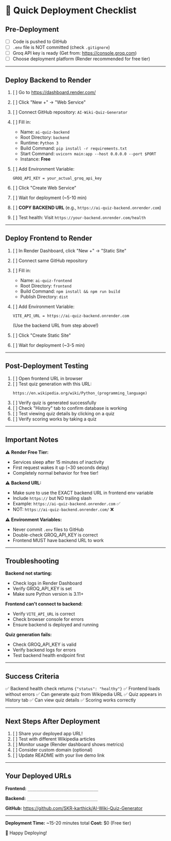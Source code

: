 # 🚀 Quick Deployment Checklist

## Pre-Deployment

- [ ] Code is pushed to GitHub
- [ ] `.env` file is NOT committed (check `.gitignore`)
- [ ] Groq API key is ready (Get from: https://console.groq.com)
- [ ] Choose deployment platform (Render recommended for free tier)

---

## Deploy Backend to Render

1. [ ] Go to https://dashboard.render.com/
2. [ ] Click "New +" → "Web Service"
3. [ ] Connect GitHub repository: `AI-Wiki-Quiz-Generator`
4. [ ] Fill in:
   - Name: `ai-quiz-backend`
   - Root Directory: `backend`
   - Runtime: `Python 3`
   - Build Command: `pip install -r requirements.txt`
   - Start Command: `uvicorn main:app --host 0.0.0.0 --port $PORT`
   - Instance: **Free**

5. [ ] Add Environment Variable:
   ```
   GROQ_API_KEY = your_actual_groq_api_key
   ```

6. [ ] Click "Create Web Service"
7. [ ] Wait for deployment (~5-10 min)
8. [ ] **COPY BACKEND URL** (e.g., `https://ai-quiz-backend.onrender.com`)
9. [ ] Test health: Visit `https://your-backend.onrender.com/health`

---

## Deploy Frontend to Render

1. [ ] In Render Dashboard, click "New +" → "Static Site"
2. [ ] Connect same GitHub repository
3. [ ] Fill in:
   - Name: `ai-quiz-frontend`
   - Root Directory: `frontend`
   - Build Command: `npm install && npm run build`
   - Publish Directory: `dist`

4. [ ] Add Environment Variable:
   ```
   VITE_API_URL = https://ai-quiz-backend.onrender.com
   ```
   (Use the backend URL from step above!)

5. [ ] Click "Create Static Site"
6. [ ] Wait for deployment (~3-5 min)

---

## Post-Deployment Testing

1. [ ] Open frontend URL in browser
2. [ ] Test quiz generation with this URL:
   ```
   https://en.wikipedia.org/wiki/Python_(programming_language)
   ```
3. [ ] Verify quiz is generated successfully
4. [ ] Check "History" tab to confirm database is working
5. [ ] Test viewing quiz details by clicking on a quiz
6. [ ] Verify scoring works by taking a quiz

---

## Important Notes

⚠️ **Render Free Tier:**
- Services sleep after 15 minutes of inactivity
- First request wakes it up (~30 seconds delay)
- Completely normal behavior for free tier!

⚠️ **Backend URL:**
- Make sure to use the EXACT backend URL in frontend env variable
- Include `https://` but NO trailing slash
- Example: `https://ai-quiz-backend.onrender.com` ✅
- NOT: `https://ai-quiz-backend.onrender.com/` ❌

⚠️ **Environment Variables:**
- Never commit `.env` files to GitHub
- Double-check GROQ_API_KEY is correct
- Frontend MUST have backend URL to work

---

## Troubleshooting

**Backend not starting:**
- Check logs in Render Dashboard
- Verify GROQ_API_KEY is set
- Make sure Python version is 3.11+

**Frontend can't connect to backend:**
- Verify `VITE_API_URL` is correct
- Check browser console for errors
- Ensure backend is deployed and running

**Quiz generation fails:**
- Check GROQ_API_KEY is valid
- Verify backend logs for errors
- Test backend health endpoint first

---

## Success Criteria

✅ Backend health check returns `{"status": "healthy"}`
✅ Frontend loads without errors
✅ Can generate quiz from Wikipedia URL
✅ Quiz appears in History tab
✅ Can view quiz details
✅ Scoring works correctly

---

## Next Steps After Deployment

1. [ ] Share your deployed app URL!
2. [ ] Test with different Wikipedia articles
3. [ ] Monitor usage (Render dashboard shows metrics)
4. [ ] Consider custom domain (optional)
5. [ ] Update README with your live demo link

---

## Your Deployed URLs

**Frontend:** `_______________________________`

**Backend:** `_______________________________`

**GitHub:** https://github.com/SKR-karthick/AI-Wiki-Quiz-Generator

---

**Deployment Time:** ~15-20 minutes total
**Cost:** $0 (Free tier)

🎉 Happy Deploying!
